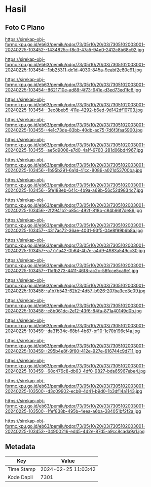 # Hasil

## Foto C Plano

https://sirekap-obj-formc.kpu.go.id/eb63/pemilu/pdpr/73/05/10/20/03/7305102003001-20240225-103452--1434825c-f8c3-47a5-94e0-2412c8b68c92.jpg

https://sirekap-obj-formc.kpu.go.id/eb63/pemilu/pdpr/73/05/10/20/03/7305102003001-20240225-103454--1bb25311-dc1d-4030-845a-9eabf2e80c91.jpg

https://sirekap-obj-formc.kpu.go.id/eb63/pemilu/pdpr/73/05/10/20/03/7305102003001-20240225-103454--8621710e-ad88-4f73-941e-d3ed73ed1fc8.jpg

https://sirekap-obj-formc.kpu.go.id/eb63/pemilu/pdpr/73/05/10/20/03/7305102003001-20240225-103454--3ec8beb5-411e-4292-b6ed-9d142df10703.jpg

https://sirekap-obj-formc.kpu.go.id/eb63/pemilu/pdpr/73/05/10/20/03/7305102003001-20240225-103455--4e1c73de-83bb-40db-ac75-7d6f3faa5900.jpg

https://sirekap-obj-formc.kpu.go.id/eb63/pemilu/pdpr/73/05/10/20/03/7305102003001-20240225-103455--ae5d9006-e7d0-4a1f-9760-281d06bd4967.jpg

https://sirekap-obj-formc.kpu.go.id/eb63/pemilu/pdpr/73/05/10/20/03/7305102003001-20240225-103456--1b95b291-6a1d-41cc-8089-a021d53700ba.jpg

https://sirekap-obj-formc.kpu.go.id/eb63/pemilu/pdpr/73/05/10/20/03/7305102003001-20240225-103456--5fe188eb-641c-4b9a-a69b-56c52d9834c7.jpg

https://sirekap-obj-formc.kpu.go.id/eb63/pemilu/pdpr/73/05/10/20/03/7305102003001-20240225-103456--2f2941b2-a85c-492f-818b-c84b66f7de89.jpg

https://sirekap-obj-formc.kpu.go.id/eb63/pemilu/pdpr/73/05/10/20/03/7305102003001-20240225-103457--4317ac72-36ae-4031-93f5-04e8f99b6b8a.jpg

https://sirekap-obj-formc.kpu.go.id/eb63/pemilu/pdpr/73/05/10/20/03/7305102003001-20240225-103457--a77c1a42-0b64-4b7e-a4d9-4983a549cc30.jpg

https://sirekap-obj-formc.kpu.go.id/eb63/pemilu/pdpr/73/05/10/20/03/7305102003001-20240225-103457--11dfb273-4411-46f8-ac2c-58fcce5ca9e1.jpg

https://sirekap-obj-formc.kpu.go.id/eb63/pemilu/pdpr/73/05/10/20/03/7305102003001-20240225-103458--a1b7b543-62b2-4d57-b926-207ba3ee3e09.jpg

https://sirekap-obj-formc.kpu.go.id/eb63/pemilu/pdpr/73/05/10/20/03/7305102003001-20240225-103458--c8b061dc-2e12-43f6-84fa-871a40149d0b.jpg

https://sirekap-obj-formc.kpu.go.id/eb63/pemilu/pdpr/73/05/10/20/03/7305102003001-20240225-103459--da31534c-68bf-4b67-bf10-1c70b196cf4a.jpg

https://sirekap-obj-formc.kpu.go.id/eb63/pemilu/pdpr/73/05/10/20/03/7305102003001-20240225-103459--295b4e8f-9f60-412e-927e-916744c9d711.jpg

https://sirekap-obj-formc.kpu.go.id/eb63/pemilu/pdpr/73/05/10/20/03/7305102003001-20240225-103459--68c476c8-db63-4df0-9827-bda65967ebe4.jpg

https://sirekap-obj-formc.kpu.go.id/eb63/pemilu/pdpr/73/05/10/20/03/7305102003001-20240225-103500--d3c09902-ecb8-4d41-b9d0-1b3df14a1143.jpg

https://sirekap-obj-formc.kpu.go.id/eb63/pemilu/pdpr/73/05/10/20/03/7305102003001-20240225-103500--1fef838b-495b-4eea-a6ba-384051bf2f2a.jpg

https://sirekap-obj-formc.kpu.go.id/eb63/pemilu/pdpr/73/05/10/20/03/7305102003001-20240225-103453--04900216-ed45-442e-87d5-a9cc8cada9a1.jpg


## Metadata

| Key        | Value               |
| ---------- | ------------------- |
| Time Stamp | 2024-02-25 11:03:42 |
| Kode Dapil | 7301                |



